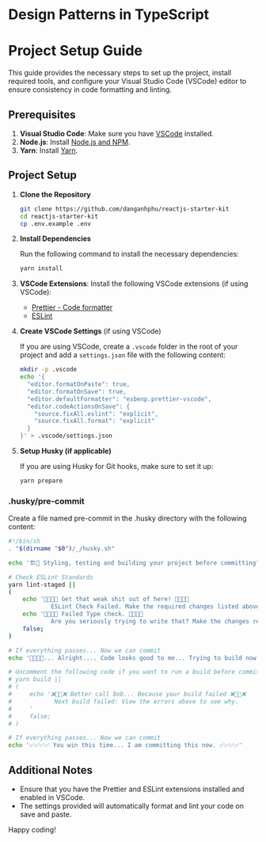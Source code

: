 # Design Patterns in TypeScript

# Project Setup Guide

This guide provides the necessary steps to set up the project, install required tools, and configure your Visual Studio Code (VSCode) editor to ensure consistency in code formatting and linting.

## Prerequisites

1. **Visual Studio Code**: Make sure you have [VSCode](https://code.visualstudio.com/) installed.
2. **Node.js**: Install [Node.js and NPM](https://nodejs.org/en/).
3. **Yarn**: Install [Yarn](https://yarnpkg.com/getting-started/install).

## Project Setup

1. **Clone the Repository**

   ```bash
   git clone https://github.com/danganhphu/reactjs-starter-kit
   cd reactjs-starter-kit
   cp .env.example .env
   ```

2. **Install Dependencies**

   Run the following command to install the necessary dependencies:

   ```bash
   yarn install
   ```

3. **VSCode Extensions**: Install the following VSCode extensions (if using VSCode):

   - [Prettier - Code formatter](https://marketplace.visualstudio.com/items?itemName=esbenp.prettier-vscode)
   - [ESLint](https://marketplace.visualstudio.com/items?itemName=dbaeumer.vscode-eslint)

4. **Create VSCode Settings** (if using VSCode)

   If you are using VSCode, create a `.vscode` folder in the root of your project and add a `settings.json` file with the following content:

   ```bash
   mkdir -p .vscode
   echo '{
     "editor.formatOnPaste": true,
     "editor.formatOnSave": true,
     "editor.defaultFormatter": "esbenp.prettier-vscode",
     "editor.codeActionsOnSave": {
       "source.fixAll.eslint": "explicit",
       "source.fixAll.format": "explicit"
     }
   }' > .vscode/settings.json
   ```

5. **Setup Husky (if applicable)**

   If you are using Husky for Git hooks, make sure to set it up:

   ```bash
   yarn prepare
   ```

### .husky/pre-commit

Create a file named pre-commit in the .husky directory with the following content:

```sh
#!/bin/sh
. "$(dirname "$0")/_/husky.sh"

echo '🏗️👷 Styling, testing and building your project before committing'

# Check ESLint Standards
yarn lint-staged ||
(
    echo '😤🏀👋😤 Get that weak shit out of here! 😤🏀👋😤
            ESLint Check Failed. Make the required changes listed above, add changes and try to commit again.'
    echo '🤡😂❌🤡 Failed Type check. 🤡😂❌🤡
            Are you seriously trying to write that? Make the changes required above.'
    false;
)

# If everything passes... Now we can commit
echo '🤔🤔🤔🤔... Alright.... Code looks good to me... Trying to build now. 🤔🤔🤔🤔'

# Uncomment the following code if you want to run a build before committing:
# yarn build ||
# (
#     echo '❌👷🔨❌ Better call Bob... Because your build failed ❌👷🔨❌
#            Next build failed: View the errors above to see why.
#     '
#     false;
# )

# If everything passes... Now we can commit
echo '✅✅✅✅ You win this time... I am committing this now. ✅✅✅✅'
```

## Additional Notes

- Ensure that you have the Prettier and ESLint extensions installed and enabled in VSCode.
- The settings provided will automatically format and lint your code on save and paste.

Happy coding!
